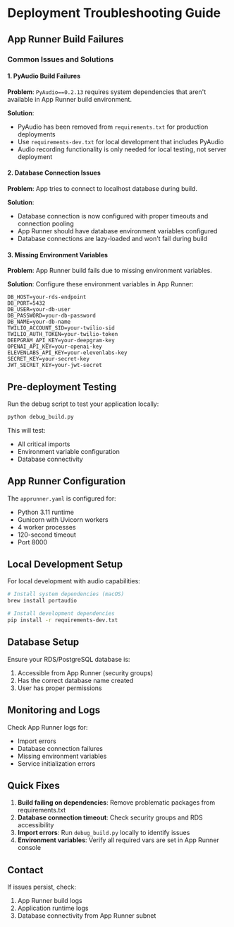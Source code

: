 # Deployment Troubleshooting Guide

## App Runner Build Failures

### Common Issues and Solutions

#### 1. PyAudio Build Failures
**Problem**: `PyAudio==0.2.13` requires system dependencies that aren't available in App Runner build environment.

**Solution**: 
- PyAudio has been removed from `requirements.txt` for production deployments
- Use `requirements-dev.txt` for local development that includes PyAudio
- Audio recording functionality is only needed for local testing, not server deployment

#### 2. Database Connection Issues
**Problem**: App tries to connect to localhost database during build.

**Solution**:
- Database connection is now configured with proper timeouts and connection pooling
- App Runner should have database environment variables configured
- Database connections are lazy-loaded and won't fail during build

#### 3. Missing Environment Variables
**Problem**: App Runner build fails due to missing environment variables.

**Solution**:
Configure these environment variables in App Runner:
```
DB_HOST=your-rds-endpoint
DB_PORT=5432
DB_USER=your-db-user
DB_PASSWORD=your-db-password
DB_NAME=your-db-name
TWILIO_ACCOUNT_SID=your-twilio-sid
TWILIO_AUTH_TOKEN=your-twilio-token
DEEPGRAM_API_KEY=your-deepgram-key
OPENAI_API_KEY=your-openai-key
ELEVENLABS_API_KEY=your-elevenlabs-key
SECRET_KEY=your-secret-key
JWT_SECRET_KEY=your-jwt-secret
```

## Pre-deployment Testing

Run the debug script to test your application locally:

```bash
python debug_build.py
```

This will test:
- All critical imports
- Environment variable configuration
- Database connectivity

## App Runner Configuration

The `apprunner.yaml` is configured for:
- Python 3.11 runtime
- Gunicorn with Uvicorn workers
- 4 worker processes
- 120-second timeout
- Port 8000

## Local Development Setup

For local development with audio capabilities:

```bash
# Install system dependencies (macOS)
brew install portaudio

# Install development dependencies
pip install -r requirements-dev.txt
```

## Database Setup

Ensure your RDS/PostgreSQL database is:
1. Accessible from App Runner (security groups)
2. Has the correct database name created
3. User has proper permissions

## Monitoring and Logs

Check App Runner logs for:
- Import errors
- Database connection failures
- Missing environment variables
- Service initialization errors

## Quick Fixes

1. **Build failing on dependencies**: Remove problematic packages from requirements.txt
2. **Database connection timeout**: Check security groups and RDS accessibility
3. **Import errors**: Run `debug_build.py` locally to identify issues
4. **Environment variables**: Verify all required vars are set in App Runner console

## Contact

If issues persist, check:
1. App Runner build logs
2. Application runtime logs
3. Database connectivity from App Runner subnet 